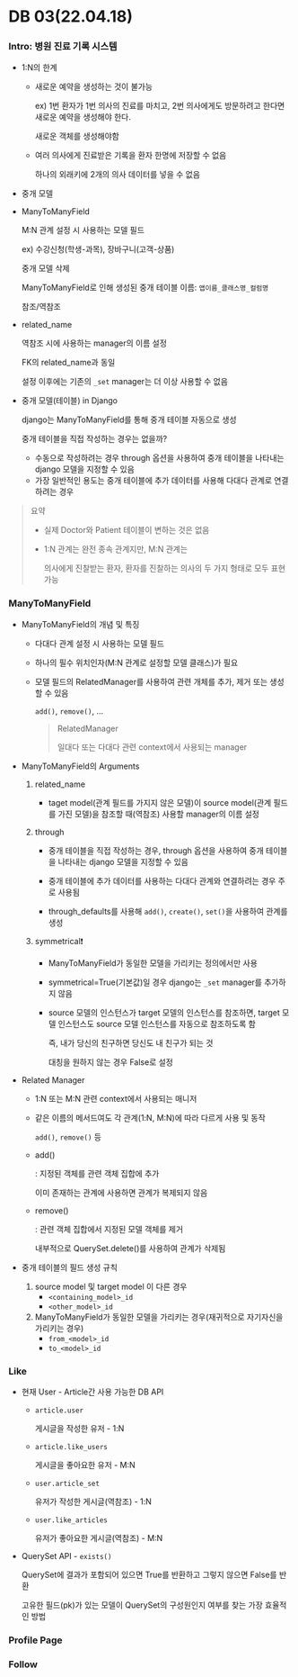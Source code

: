 # DB 03(22.04.18)

### Intro: 병원 진료 기록 시스템

- 1:N의 한계

  - 새로운 예약을 생성하는 것이 불가능

    ex) 1번 환자가 1번 의사의 진료를 마치고, 2번 의사에게도 방문하려고 한다면 새로운 예약을 생성해야 한다.

    새로운 객체를 생성해야함

  - 여러 의사에게 진료받은 기록을 환자 한명에 저장할 수 없음

    하나의 외래키에 2개의 의사 데이터를 넣을 수 없음

- 중개 모델

- ManyToManyField

  M:N 관계 설정 시 사용하는 모델 필드

  ex) 수강신청(학생-과목), 장바구니(고객-상품)

  중개 모델 삭제

  

  ManyToManyField로 인해 생성된 중개 테이블 이름: `앱이름_클래스명_컬럼명`

  참조/역참조

- related_name

  역참조 시에 사용하는 manager의 이름 설정

  FK의 related_name과 동일

  설정 이후에는 기존의 `_set` manager는 더 이상 사용할 수 없음

- 중개 모델(테이블) in Django

  django는 ManyToManyField를 통해 중개 테이블 자동으로 생성

  중개 테이블을 직접 작성하는 경우는 없을까?

  - 수동으로 작성하려는 경우 through 옵션을 사용하여 중개 테이블을 나타내는 django 모델을 지정할 수 있음
  - 가장 일반적인 용도는 중개 테이블에 추가 데이터를 사용해 다대다 관계로 연결하려는 경우

> 요약
>
> - 실제 Doctor와 Patient 테이블이 변하는 것은 없음
>
> - 1:N 관계는 완전 종속 관계지만, M:N 관계는
>
>   의사에게 진찰받는 환자, 환자를 진찰하는 의사의 두 가지 형태로 모두 표현 가능



### ManyToManyField

- ManyToManyField의 개념 및 특징

  - 다대다 관계 설정 시 사용하는 모델 필드

  - 하나의 필수 위치인자(M:N 관계로 설정할 모델 클래스)가 필요

  - 모델 필드의 RelatedManager를 사용하여 관련 개체를 추가, 제거 또는 생성할 수 있음

    `add()`, `remove()`, ...

    > RelatedManager
    >
    > 일대다 또는 다대다 관련 context에서 사용되는 manager

- ManyToManyField의 Arguments

  1. related_name

     - taget model(관계 필드를 가지지 않은 모델)이 source model(관계 필드를 가진 모델)을 참조할 때(역참조) 사용할 manager의 이름 설정

  2. through

     - 중개 테이블을 직접 작성하는 경우, through 옵션을 사용하여 중개 테이블을 나타내는 django 모델을 지정할 수 있음

     - 중개 테이블에 추가 데이터를 사용하는 다대다 관계와 연결하려는 경우 주로 사용됨
     - through_defaults를 사용해 `add()`, `create()`, `set()`을 사용하여 관계를 생성

  3. symmetrical❗

     - ManyToManyField가 동일한 모델을 가리키는 정의에서만 사용

     - symmetrical=True(기본값)일 경우 django는 `_set` manager를 추가하지 않음

     - source 모델의 인스턴스가 target 모델의 인스턴스를 참조하면, target 모델 인스턴스도 source 모델 인스턴스를 자동으로 참조하도록 함

       즉, 내가 당신의 친구하면 당신도 내 친구가 되는 것

       대칭을 원하지 않는 경우 False로 설정

- Related Manager

  - 1:N 또는 M:N 관련 context에서 사용되는 매니저

  - 같은 이름의 메서드여도 각 관계(1:N, M:N)에 따라 다르게 사용 및 동작

    `add()`, `remove()` 등

  - add()

    : 지정된 객체를 관련 객체 집합에 추가

    이미 존재하는 관계에 사용하면 관계가 복제되지 않음

  - remove()

    : 관련 객체 집합에서 지정된 모델 객체를 제거

    내부적으로 QuerySet.delete()를 사용하여 관계가 삭제됨



- 중개 테이블의 필드 생성 규칙
  1. source model 및 target model 이 다른 경우
     - `<containing_model>_id`
     - `<other_model>_id`
  2. ManyToManyField가 동일한 모델을 가리키는 경우(재귀적으로 자기자신을 가리키는 경우)
     - `from_<model>_id`
     - `to_<model>_id`



### Like

- 현재 User - Article간 사용 가능한 DB API

  - `article.user`

    게시글을 작성한 유저 - 1:N

  - `article.like_users`

    게시글을 좋아요한 유저 - M:N

  - `user.article_set`

    유저가 작성한 게시글(역참조) - 1:N

  - `user.like_articles`

    유저가 좋아요한 게시글(역참조) - M:N

- QuerySet API - `exists()`

  QuerySet에 결과가 포함되어 있으면 True를 반환하고 그렇지 않으면 False를 반환

  고유한 필드(pk)가 있는 모델이 QuerySet의 구성원인지 여부를 찾는 가장 효율적인 방법



### Profile Page

### Follow

